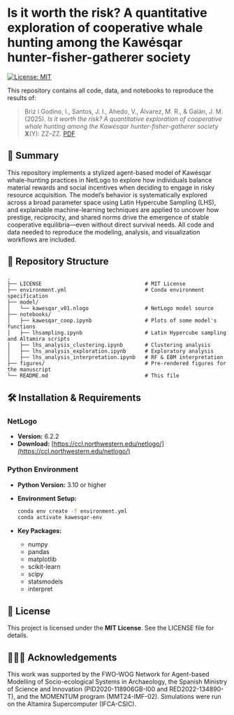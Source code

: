 # Is it worth the risk? A quantitative exploration of cooperative whale hunting among the Kawésqar hunter-fisher-gatherer society

[![License: MIT](https://img.shields.io/badge/License-MIT-yellow.svg)](LICENSE)  

This repository contains all code, data, and notebooks to reproduce the results of:

> Briz i Godino, I., Santos, J. I., Ahedo, V., Álvarez, M. R., & Galán, J. M. (2025).
> *Is it worth the risk? A quantitative exploration of cooperative whale hunting among the Kawésqar hunter-fisher-gatherer society*
> **X**(Y): ZZ–ZZ. [PDF](https://…)


## 🧠 Summary

This repository implements a stylized agent-based model of Kawésqar whale-hunting practices in NetLogo to explore how individuals balance material rewards and social incentives when deciding to engage in risky resource acquisition. The model’s behavior is systematically explored across a broad parameter space using Latin Hypercube Sampling (LHS), and explainable machine-learning techniques are applied to uncover how prestige, reciprocity, and shared norms drive the emergence of stable cooperative equilibria—even without direct survival needs. All code and data needed to reproduce the modeling, analysis, and visualization workflows are included.

## 📁 Repository Structure

```
.
├── LICENSE                                 # MIT License
├── environment.yml                         # Conda environment specification
├── model/
│   └── kawesqar_v01.nlogo                  # NetLogo model source
├── notebooks/
│   ├── kawesqar_coop.ipynb                 # Plots of some model's functions
│   ├── lhsampling.ipynb                    # Latin Hypercube sampling and Altamira scripts
│   ├── lhs_analysis_clustering.ipynb       # Clustering analysis
│   ├── lhs_analysis_exploration.ipynb      # Exploratory analysis
│   ├── lhs_analysis_interpretation.ipynb   # RF & EBM interpretation
├── figures/                                # Pre-rendered figures for the manuscript
└── README.md                               # This file
```

## 🛠 Installation & Requirements

### NetLogo

* **Version:** 6.2.2
* **Download:** [https://ccl.northwestern.edu/netlogo/](https://ccl.northwestern.edu/netlogo/)

### Python Environment

* **Python Version:** 3.10 or higher
* **Environment Setup:**

  ```bash
  conda env create -f environment.yml
  conda activate kawesqar-env
  ```
* **Key Packages:**

  * numpy
  * pandas
  * matplotlib
  * scikit-learn
  * scipy
  * statsmodels
  * interpret


## 📝 License

This project is licensed under the **MIT License**. See the LICENSE file for details.


## 🧑‍🤝‍🧑 Acknowledgements

This work was supported by the FWO-WOG Network for Agent-based Modelling of Socio-ecological Systems in Archaeology, the Spanish Ministry of Science and Innovation (PID2020-118906GB-I00 and RED2022-134890-T), and the MOMENTUM program (MMT24-IMF-02). Simulations were run on the Altamira Supercomputer (IFCA-CSIC).
